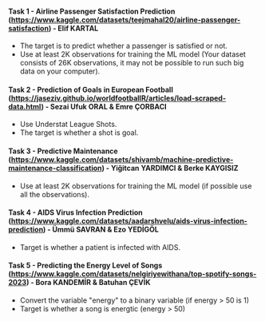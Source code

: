 #### Task 1 - Airline Passenger Satisfaction Prediction (https://www.kaggle.com/datasets/teejmahal20/airline-passenger-satisfaction) - Elif KARTAL 
  - The target is to predict whether a passenger is satisfied or not.
  - Use at least 2K observations for training the ML model (Your dataset consists of 26K observations, it may not be possible to run such big data on your computer).

#### Task 2 - Prediction of Goals in European Football (https://jaseziv.github.io/worldfootballR/articles/load-scraped-data.html) - Sezai Ufuk ORAL & Emre ÇORBACI
  - Use Understat League Shots.
  - The target is whether a shot is goal.

#### Task 3 - Predictive Maintenance (https://www.kaggle.com/datasets/shivamb/machine-predictive-maintenance-classification) - Yiğitcan YARDIMCI & Berke KAYGISIZ
  - Use at least 2K observations for training the ML model (if possible use all the observations).

#### Task 4 - AIDS Virus Infection Prediction (https://www.kaggle.com/datasets/aadarshvelu/aids-virus-infection-prediction) - Ümmü SAVRAN & Ezo YEDİGÖL
  - Target is whether a patient is infected with AIDS.

#### Task 5 - Predicting the Energy Level of Songs (https://www.kaggle.com/datasets/nelgiriyewithana/top-spotify-songs-2023) - Bora KANDEMİR & Batuhan ÇEVİK
  - Convert the variable "energy" to a binary variable (if energy > 50 is 1)
  - Target is whether a song is energtic (energy > 50)
